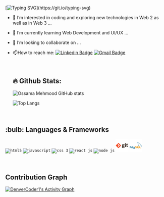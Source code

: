 [![Typing SVG](https://readme-typing-svg.herokuapp.com?size=30&color=FE428E&center=true&vCenter=true&lines=Namaste%F0%9F%99%8F+;Myself+%3CParag+Tharani%3E;a+An+Aspiring+Web+Develo...)](https://git.io/typing-svg)

<!-- 👋 Hello World!, I’m @Parag-Tharani-> an Aspiring Full Stack Web Developer -->
- 👀 I’m interested in coding and exploring new technologies in Web 2 as well as in Web 3 ...
- 🌱 I’m currently learning Web Development and UI/UX ... 
- 💞️ I’m looking to collaborate on ... <would we updated soon>
- :mailbox:How to reach me: [![Linkedin Badge](https://img.shields.io/badge/-ParagTharani-blue?style=flat&logo=Linkedin&logoColor=white)](https://www.linkedin.com/in/parag-tharani-184646222/) [![Gmail Badge](https://img.shields.io/badge/-ParagTharani24@gmail.com-red?style=flat&logo=Gmail&logoColor=white)](mailto:ParagTharani24@gmail.com)
  <br><br><br>
  
  
  <h2> 🔥 Github Stats:</h2>
  
  ![Ossama Mehmood GitHub stats](https://github-readme-stats.vercel.app/api?username=Parag-Tharani&show_icons=true&include_all_commits=true&count_private=true&disable_animations=false&theme=radical&bg_color=0,141321,4E1E3C&hide_title=true&hide_border=true&cache_seconds=1800)
  
  ![Top Langs](https://github-readme-stats.vercel.app/api/top-langs/?username=Parag-Tharani&layout=compact&theme=radical&bg_color=0,141321,4E1E3C&hide_border=true)
  <br><br><br>


<h2>:bulb: Languages & Frameworks </h2>
<code><img title="HTML 5" alt="html5" width="40px" src="https://cdn.jsdelivr.net/gh/devicons/devicon/icons/html5/html5-original.svg" /></code>
<code><img title="JavaScript" alt="javascript" width="40px" src="https://cdn.jsdelivr.net/gh/devicons/devicon/icons/javascript/javascript-original.svg" /></code>
<code><img title="CSS 3" alt="css 3" width="40px" src="https://cdn.jsdelivr.net/gh/devicons/devicon/icons/css3/css3-original.svg" /></code>
<code><img title="ReactJS" alt="react js" width="40px" src="https://cdn.jsdelivr.net/gh/devicons/devicon/icons/react/react-original.svg" /></code>
<code><img title="NodeJS" alt="node js" width="40px" src="https://cdn.jsdelivr.net/gh/devicons/devicon/icons/nodejs/nodejs-original.svg" /></code>
<code><img src="https://github.com/devicons/devicon/blob/master/icons/git/git-original-wordmark.svg" title="Git" **alt="Git" width="40" height="40"/></code>
<code><img src="https://github.com/devicons/devicon/blob/master/icons/mysql/mysql-original-wordmark.svg" title="MySQL"  alt="MySQL" width="40" height="40"/></code>
</br></br><br>


<h2>Contribution Graph</h2>

<a href="https://github.com/Parag-Tharani"><img alt="DenverCoder1's Activity Graph" src="https://denvercoder1-activity-graph.herokuapp.com/graph/?username=Parag-Tharani&bg_color=1F222E&color=F8D866&line=F85D7F&point=FFFFFF&hide_border=true" /></a><br><br>
